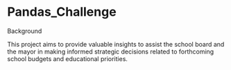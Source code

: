 # Pandas_Challenge

Background

This project aims to provide valuable insights to assist the school board and the mayor in making informed strategic decisions related to forthcoming school budgets and educational priorities.

